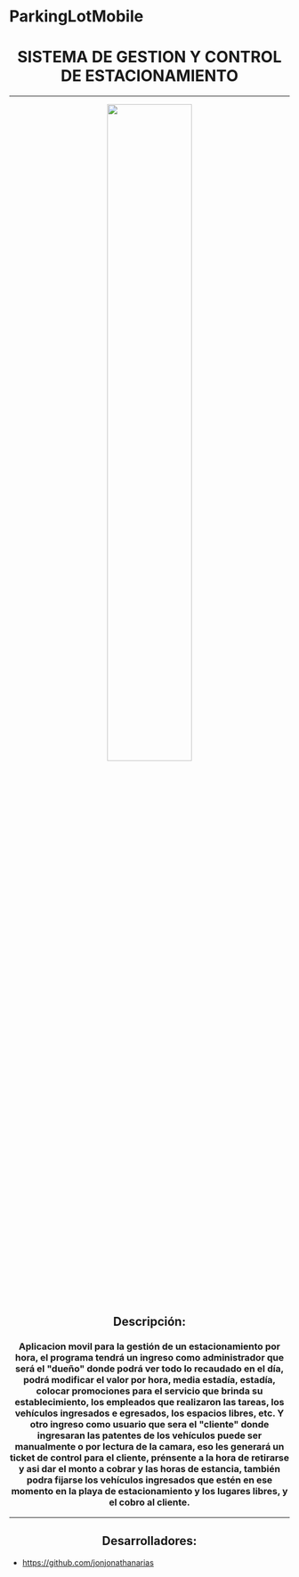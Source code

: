 # ParkingLotMobile
# <div align="center">**SISTEMA DE GESTION Y CONTROL DE ESTACIONAMIENTO**</div>
---- 
<div align="center">
<img src="https://i.postimg.cc/XqmLjHMv/18516060.jpg" align="center" style="width:55%" />
</div> 

## <div align="center">Descripción:</dis>

### <div align="center">Aplicacion movil para la gestión de un estacionamiento por hora, el programa tendrá un ingreso como administrador que será el "dueño" donde podrá ver todo lo recaudado en el día, podrá modificar el valor por hora, media estadía, estadía, colocar promociones para el servicio que brinda su establecimiento, los empleados que realizaron las tareas, los vehículos ingresados e egresados, los espacios libres, etc. Y otro ingreso como usuario que sera el "cliente" donde ingresaran las patentes de los vehículos puede ser manualmente o por lectura de la camara, eso les generará un ticket de control para el cliente, prénsente a la hora de retirarse y asi dar el monto a cobrar y las horas de estancia, también podra fijarse los vehículos ingresados que estén en ese momento en la playa de estacionamiento y los lugares libres, y el cobro al cliente.</div> 

***

## <div align="center">Desarrolladores:</div>  

- https://github.com/jonjonathanarias

